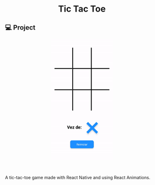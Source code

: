 <h1 align="center">
    Tic Tac Toe
</h1>

## 💻 Project

<p align="center">
    <img src="../.github/TicTacToe.gif" height="400" />
</p>
<br>

A tic-tac-toe game made with React Native and using React Animations.